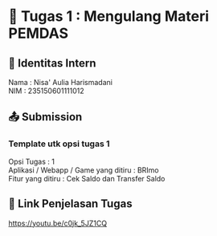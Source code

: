 # 📁 Tugas 1 : Mengulang Materi PEMDAS

## 👤 Identitas Intern
Nama : Nisa' Aulia Harismadani             
NIM  : 235150601111012

## 📤 Submission

### Template utk opsi tugas 1
Opsi Tugas : 1        
Aplikasi / Webapp / Game yang ditiru : BRImo     
Fitur yang ditiru : Cek Saldo dan Transfer Saldo

## 🔗 Link Penjelasan Tugas

https://youtu.be/c0jk_5JZ1CQ
